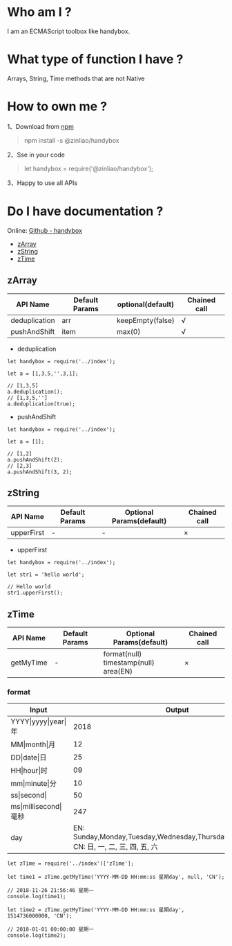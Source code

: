# Who am I ?

  I am an ECMAScript toolbox like handybox.

# What type of function I have ?

  Arrays, String, Time methods that are not Native

# How to own me ?

1、Download from [npm](https://www.npmjs.com/package/@zinliao/handybox)
> npm install -s @zinliao/handybox

2、Sse in your code
> let handybox = require('@zinliao/handybox');

3、Happy to use all APIs

# Do I have documentation ?

Online: [Github - handybox](https://github.com/ZinLiao/handybox)

* [zArray](#zArray)
* [zString](#zString)
* [zTime](#zTime)

## zArray

| API Name | Default Params | optional(default) | Chained call | 
| -------- | ------ | ----- | ----- |
| deduplication | arr | keepEmpty(false) | √
| pushAndShift | item | max(0)| √

* deduplication

```
let handybox = require('../index');

let a = [1,3,5,'',3,1];

// [1,3,5]
a.deduplication();
// [1,3,5,'']
a.deduplication(true);
```

* pushAndShift

```
let handybox = require('../index');

let a = [1];

// [1,2]
a.pushAndShift(2);
// [2,3]
a.pushAndShift(3, 2);
```

## zString

| API Name | Default Params | Optional Params(default) | Chained call | 
| -------- | ------ | ----- | ----- |
| upperFirst | - | - | × |

* upperFirst

```
let handybox = require('../index');

let str1 = 'hello world';

// Hello world
str1.upperFirst();
```

## zTime

| API Name | Default Params | Optional Params(default) | Chained call | 
| -------- | ------ | ----- | ----- |
| getMyTime | - | format(null)<br>timestamp(null)<br>area(EN) | × |

### format 

| Input | Output | 
| ----- | ----- | 
| YYYY&#124;yyyy&#124;year&#124;年 | 2018
| MM&#124;month&#124;月 | 12 |
| DD&#124;date&#124;日 | 25 |
| HH&#124;hour&#124;时 | 09 |
| mm&#124;minute&#124;分 | 10 |
| ss&#124;second&#124; | 50 |
| ms&#124;millisecond&#124;毫秒 | 247 |
| day | EN: Sunday,Monday,Tuesday,Wednesday,Thursday,Friday,Saturday <br> CN: 日, 一, 二, 三, 四, 五, 六 |

```
let zTime = require('../index')['zTime'];

let time1 = zTime.getMyTime('YYYY-MM-DD HH:mm:ss 星期day', null, 'CN');

// 2018-11-26 21:56:46 星期一
console.log(time1);

let time2 = zTime.getMyTime('YYYY-MM-DD HH:mm:ss 星期day', 1514736000000, 'CN');

// 2018-01-01 00:00:00 星期一
console.log(time2);
```
